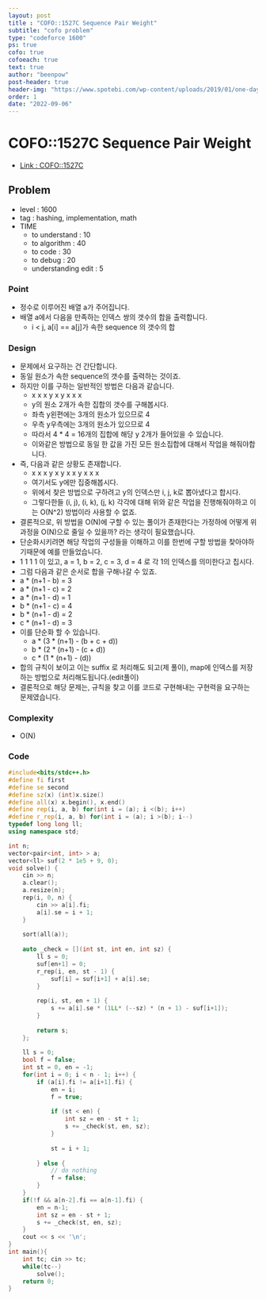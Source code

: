 ```yaml
---
layout: post
title : "COFO::1527C Sequence Pair Weight"
subtitle: "cofo problem"
type: "codeforce 1600"
ps: true
cofo: true
cofoeach: true
text: true
author: "beenpow"
post-header: true
header-img: "https://www.spotebi.com/wp-content/uploads/2019/01/one-day-day-one-workout-motivation-spotebi.jpg"
order: 1
date: "2022-09-06"
---
```

# COFO::1527C Sequence Pair Weight
- [Link : COFO::1527C](https://codeforces.com/problemset/problem/1527/C)


## Problem 

- level : 1600
- tag : hashing, implementation, math
- TIME
  - to understand    : 10
  - to algorithm     : 40
  - to code          : 30
  - to debug         : 20
  - understanding edit : 5 

### Point
- 정수로 이루어진 배열 a가 주어집니다.
- 배열 a에서 다음을 만족하는 인덱스 쌍의 갯수의 합을 출력합니다.
  - i < j, a[i] == a[j]가 속한 sequence 의 갯수의 합

### Design
- 문제에서 요구하는 건 간단합니다.
- 동일 원소가 속한 sequence의 갯수를 출력하는 것이죠.
- 하지만 이를 구하는 일반적인 방법은 다음과 같습니다.
  - x x x y x y x x x
  - y의 원소 2개가 속한 집합의 갯수를 구해봅시다.
  - 좌측 y왼편에는 3개의 원소가 있으므로 4
  - 우측 y우측에는 3개의 원소가 있으므로 4
  - 따라서 4 * 4 = 16개의 집합에 해당 y 2개가 들어있을 수 있습니다.
  - 이와같은 방법으로 동일 한 값을 가진 모든 원소집합에 대해서 작업을 해줘야합니다.
- 즉, 다음과 같은 상황도 존재합니다.
  - x x x y x y x x y x x x
  - 여기서도 y에만 집중해봅시다.
  - 위에서 찾은 방법으로 구하려고 y의 인덱스만 i, j, k로 뽑아냈다고 합시다.
  - 그렇다한들 (i, j), (i, k), (j, k) 각각에 대해 위와 같은 작업을 진행해줘야하고 이는 O(N^2) 방법이라 사용할 수 없죠.
- 결론적으로, 위 방법을 O(N)에 구할 수 있는 풀이가 존재한다는 가정하에 어떻게 위 과정을 O(N)으로 줄일 수 있을까? 라는 생각이 필요했습니다.
- 단순화시키려면 해당 작업의 구성들을 이해하고 이를 한번에 구할 방법을 찾아야하기때문에 예를 만들었습니다.
- 1 1 1 1 이 있고, a = 1, b = 2, c = 3, d = 4 로 각 1의 인덱스를 의미한다고 칩시다.
- 그럼 다음과 같은 순서로 합을 구해나갈 수 있죠.
- a * (n+1 - b) = 3
- a * (n+1 - c) = 2
- a * (n+1 - d) = 1
- b * (n+1 - c) = 4
- b * (n+1 - d) = 2
- c * (n+1 - d) = 3
- 이를 단순화 할 수 있습니다.
  - a * (3 * (n+1) - (b + c + d))
  - b * (2 * (n+1) - (c + d))
  - c * (1 * (n+1) - (d))
- 합의 규칙이 보이고 이는 suffix 로 처리해도 되고(제 풀이), map에 인덱스를 저장하는 방법으로 처리해도됩니다.(edit풀이)
- 결론적으로 해당 문제는, 규칙을 찾고 이를 코드로 구현해내는 구현력을 요구하는 문제였습니다.

### Complexity
- O(N)

### Code

```cpp
#include<bits/stdc++.h>
#define fi first
#define se second
#define sz(x) (int)x.size()
#define all(x) x.begin(), x.end()
#define rep(i, a, b) for(int i = (a); i <(b); i++)
#define r_rep(i, a, b) for(int i = (a); i >(b); i--)
typedef long long ll;
using namespace std;

int n;
vector<pair<int, int> > a;
vector<ll> suf(2 * 1e5 + 9, 0);
void solve() {
    cin >> n;
    a.clear();
    a.resize(n);
    rep(i, 0, n) {
        cin >> a[i].fi;
        a[i].se = i + 1;
    }
    
    sort(all(a));
    
    auto _check = [](int st, int en, int sz) {
        ll s = 0;
        suf[en+1] = 0;
        r_rep(i, en, st - 1) {
            suf[i] = suf[i+1] + a[i].se;
        }
        
        rep(i, st, en + 1) {
            s += a[i].se * (1LL* (--sz) * (n + 1) - suf[i+1]);
        }
        
        return s;
    };
    
    ll s = 0;
    bool f = false;
    int st = 0, en = -1;
    for(int i = 0; i < n - 1; i++) {
        if (a[i].fi != a[i+1].fi) {
            en = i;
            f = true;
            
            if (st < en) {
                int sz = en - st + 1;
                s += _check(st, en, sz);
            }
            
            st = i + 1;
            
        } else {
            // do nothing
            f = false;
        }
    }
    if(!f && a[n-2].fi == a[n-1].fi) {
        en = n-1;
        int sz = en - st + 1;
        s += _check(st, en, sz);
    }
    cout << s << '\n';
}
int main(){
    int tc; cin >> tc;
    while(tc--)
        solve();
    return 0;
}
```
